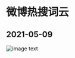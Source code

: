 
# 微博热搜词云

## 2021-05-09 
![image text](https://github.com/vmp65l3/weibo-hotrank/blob/master/2021-05-09.jpg)